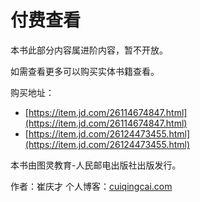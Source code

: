 # 付费查看

本书此部分内容属进阶内容，暂不开放。

如需查看更多可以购买实体书籍查看。

购买地址：
* [https://item.jd.com/26114674847.html](https://item.jd.com/26114674847.html) 
* [https://item.jd.com/26124473455.html](https://item.jd.com/26124473455.html)

本书由图灵教育-人民邮电出版社出版发行。

作者：崔庆才  个人博客：[cuiqingcai.com](http://cuiqingcai.com)

